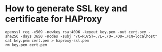 # How to generate SSL key and certificate for HAProxy

```shell
openssl req -x509 -newkey rsa:4096 -keyout key.pem -out cert.pem -sha256 -days 3650 -nodes -subj "/C=RU/ST=./L=./O=./OU=./CN=localhost"
cat key.pem cert.pem > haproxy-ssl.pem
rm key.pem cert.pem
```